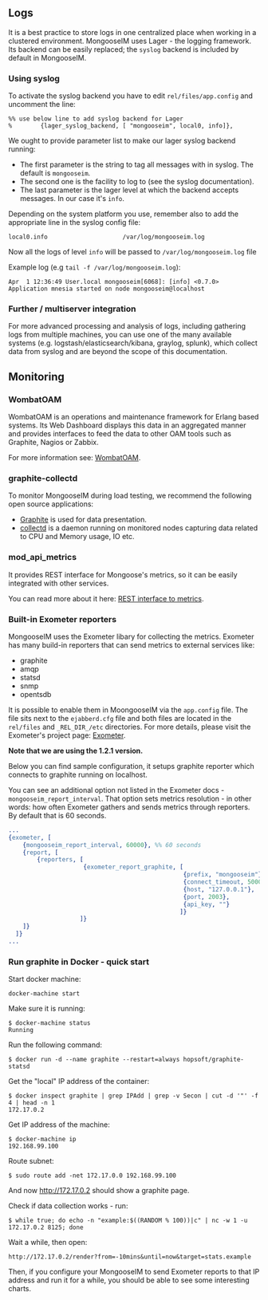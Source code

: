 ## Logs

It is a best practice to store logs in one centralized place when working in a clustered environment.
MongooseIM uses Lager - the logging framework. Its backend can be easily replaced; the `syslog`
backend is included by default in MongooseIM.

### Using syslog

To activate the syslog backend you have to edit `rel/files/app.config` and uncomment the line:

    %% use below line to add syslog backend for Lager
    %        {lager_syslog_backend, [ "mongooseim", local0, info]},

We ought to provide parameter list to make our lager syslog backend running:

* The first parameter is the string to tag all messages with in syslog. The default is `mongooseim`.
* The second one is the facility to log to (see the syslog documentation).
* The last parameter is the lager level at which the backend accepts messages. In our case it's `info`.

Depending on the system platform you use, remember also to add the appropriate line in the syslog config file:

    local0.info                     /var/log/mongooseim.log

Now all the logs of level `info` will be passed to `/var/log/mongooseim.log` file

Example log (e.g `tail -f /var/log/mongooseim.log`):

    Apr  1 12:36:49 User.local mongooseim[6068]: [info] <0.7.0> Application mnesia started on node mongooseim@localhost

### Further / multiserver integration

For more advanced processing and analysis of logs, including gathering logs from multiple machines,
you can use one of the many available systems (e.g. logstash/elasticsearch/kibana, graylog, splunk),
which collect data from syslog and are beyond the scope of this documentation. 

## Monitoring

### WombatOAM

WombatOAM is an operations and maintenance framework for Erlang based systems. Its Web Dashboard displays this data in an aggregated manner and provides interfaces to feed the data to other OAM tools such as Graphite, Nagios or Zabbix.

For more information see: [WombatOAM](https://www.erlang-solutions.com/products/wombat-oam.html).

### graphite-collectd

To monitor MongooseIM during load testing, we recommend the following open source applications:

- [Graphite](http://graphite.wikidot.com/) is used for data presentation.
- [collectd](http://collectd.org/) is a daemon running on monitored nodes capturing data related to CPU and Memory usage, IO etc.

### mod_api_metrics

It provides REST interface for Mongoose's metrics, so it can be easily integrated
with other services.

You can read more about it here: [REST interface to metrics](/developers-guide/REST-interface-to-metrics).

### Built-in Exometer reporters

MongooseIM uses the Exometer libary for collecting the metrics. Exometer has many
build-in reporters that can send metrics to external services like:

* graphite
* amqp
* statsd
* snmp
* opentsdb

It is possible to enable them in MoongooseIM via  the `app.config` file. The file sits next
to the `ejabberd.cfg` file and both files are located in the `rel/files` and `_REL_DIR_/etc` directories.
For more details, please visit the Exometer's project page: [Exometer](https://github.com/Feuerlabs/exometer).

**Note that we are using the 1.2.1 version.**

Below you can find sample configuration, it setups graphite reporter which connects
to graphite running on localhost.

You can see an additional option not listed in the Exometer docs - `mongooseim_report_interval`.
That option sets metrics resolution - in other words: how often Exometer gathers and sends metrics
through reporters. By default that is 60 seconds.

```erl
...
{exometer, [
    {mongooseim_report_interval, 60000}, %% 60 seconds
    {report, [
        {reporters, [
                     {exometer_report_graphite, [
                                                 {prefix, "mongooseim"},
                                                 {connect_timeout, 5000},
                                                 {host, "127.0.0.1"},
                                                 {port, 2003},
                                                 {api_key, ""}
                                                ]}
                    ]}
    ]}
  ]}
...
```

### Run graphite in Docker - quick start

Start docker machine:

    docker-machine start

Make sure it is running:

    $ docker-machine status
    Running

Run the following command:

    $ docker run -d --name graphite --restart=always hopsoft/graphite-statsd

Get the "local" IP address of the container:

    $ docker inspect graphite | grep IPAdd | grep -v Secon | cut -d '"' -f 4 | head -n 1
    172.17.0.2

Get IP address of the machine:

    $ docker-machine ip
    192.168.99.100

Route subnet:

    $ sudo route add -net 172.17.0.0 192.168.99.100

And now http://172.17.0.2 should show a graphite page.

Check if data collection works - run:

    $ while true; do echo -n "example:$((RANDOM % 100))|c" | nc -w 1 -u 172.17.0.2 8125; done

Wait a while, then open:

    http://172.17.0.2/render?from=-10mins&until=now&target=stats.example

Then, if you configure your MongooseIM to send Exometer reports to that IP address and run it for a while,
you should be able to see some interesting charts.
